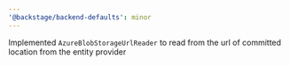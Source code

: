 ```yaml
---
'@backstage/backend-defaults': minor
---
```


Implemented `AzureBlobStorageUrlReader` to read from the url of committed location from the entity provider
